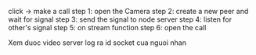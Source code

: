 click -> make a call
    step 1: open the Camera
    step 2: create a new peer and wait for signal
    step 3: send the signal to node server
    step 4: listen for other's signal
    step 5: on stream function
    step 6: open the call

Xem duoc video
server log ra id socket cua nguoi nhan